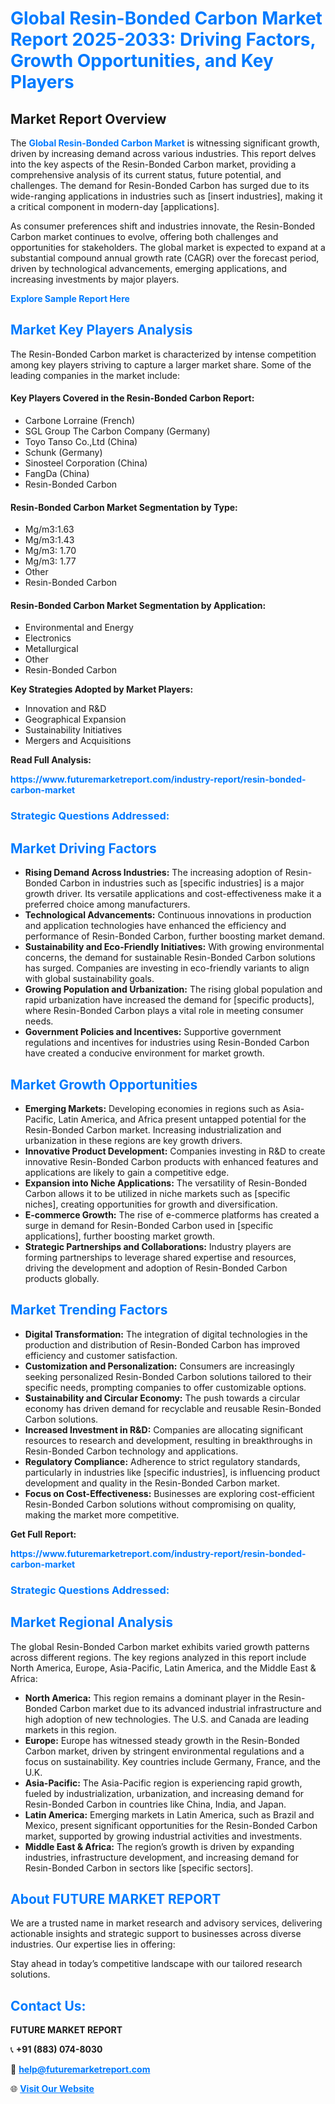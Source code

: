 <h1 style="color: #007BFF;">Global Resin-Bonded Carbon Market Report 2025-2033: Driving Factors, Growth Opportunities, and Key Players</h1>

<section id="overview">
<h2>Market Report Overview</h2>
<p>The <a href="https://www.futuremarketreport.com/industry-report/resin-bonded-carbon-market" style="color: #007BFF; text-decoration: none;"><strong>Global Resin-Bonded Carbon Market</strong></a> is witnessing significant growth, driven by increasing demand across various industries. This report delves into the key aspects of the Resin-Bonded Carbon market, providing a comprehensive analysis of its current status, future potential, and challenges. The demand for Resin-Bonded Carbon has surged due to its wide-ranging applications in industries such as [insert industries], making it a critical component in modern-day [applications].</p>
<p>As consumer preferences shift and industries innovate, the Resin-Bonded Carbon market continues to evolve, offering both challenges and opportunities for stakeholders. The global market is expected to expand at a substantial compound annual growth rate (CAGR) over the forecast period, driven by technological advancements, emerging applications, and increasing investments by major players.</p>
</section>

<section id="overview">
<p><a href="https://www.futuremarketreport.com/request-sample/reportId=107073" style="color: #007BFF; text-decoration: none;"><strong>Explore Sample Report Here</strong></a></p>
</section>

<section id="key-players">
<h2 style="color: #007BFF;">Market Key Players Analysis</h2>
<p>The Resin-Bonded Carbon market is characterized by intense competition among key players striving to capture a larger market share. Some of the leading companies in the market include:</p>
<h4>Key Players Covered in the Resin-Bonded Carbon Report:</h4>
<ul><li>Carbone Lorraine (French)</li><li>SGL Group The Carbon Company (Germany)</li><li>Toyo Tanso Co.,Ltd (China)</li><li>Schunk (Germany)</li><li>Sinosteel Corporation (China)</li><li>FangDa (China)</li><li>Resin-Bonded Carbon</li></ul>
<h4>Resin-Bonded Carbon Market Segmentation by Type:</h4>
<ul><li>Mg/m3:1.63</li><li>Mg/m3:1.43</li><li>Mg/m3: 1.70</li><li>Mg/m3: 1.77</li><li>Other</li><li>Resin-Bonded Carbon</li></ul>

<h4>Resin-Bonded Carbon Market Segmentation by Application:</h4>
<ul><li>Environmental and Energy</li><li>Electronics</li><li>Metallurgical</li><li>Other</li><li>Resin-Bonded Carbon</li></ul>
<p><strong>Key Strategies Adopted by Market Players:</strong></p>
<ul>
<li>Innovation and R&D</li>
<li>Geographical Expansion</li>
<li>Sustainability Initiatives</li>
<li>Mergers and Acquisitions</li>
</ul>
</section>

<section>
<p><strong>Read Full Analysis: </strong></p><a href="https://www.futuremarketreport.com/industry-report/resin-bonded-carbon-market" style="color: #007BFF; text-decoration: none;"><strong>https://www.futuremarketreport.com/industry-report/resin-bonded-carbon-market</strong></a>
<h3 style="color: #007BFF;">Strategic Questions Addressed:</h3>
</section>

<section id="driving-factors">
<h2 style="color: #007BFF;">Market Driving Factors</h2>
<ul>
<li><strong>Rising Demand Across Industries:</strong> The increasing adoption of Resin-Bonded Carbon in industries such as [specific industries] is a major growth driver. Its versatile applications and cost-effectiveness make it a preferred choice among manufacturers.</li>
<li><strong>Technological Advancements:</strong> Continuous innovations in production and application technologies have enhanced the efficiency and performance of Resin-Bonded Carbon, further boosting market demand.</li>
<li><strong>Sustainability and Eco-Friendly Initiatives:</strong> With growing environmental concerns, the demand for sustainable Resin-Bonded Carbon solutions has surged. Companies are investing in eco-friendly variants to align with global sustainability goals.</li>
<li><strong>Growing Population and Urbanization:</strong> The rising global population and rapid urbanization have increased the demand for [specific products], where Resin-Bonded Carbon plays a vital role in meeting consumer needs.</li>
<li><strong>Government Policies and Incentives:</strong> Supportive government regulations and incentives for industries using Resin-Bonded Carbon have created a conducive environment for market growth.</li>
</ul>
</section>

<section id="growth-opportunities">
<h2 style="color: #007BFF;">Market Growth Opportunities</h2>
<ul>
<li><strong>Emerging Markets:</strong> Developing economies in regions such as Asia-Pacific, Latin America, and Africa present untapped potential for the Resin-Bonded Carbon market. Increasing industrialization and urbanization in these regions are key growth drivers.</li>
<li><strong>Innovative Product Development:</strong> Companies investing in R&D to create innovative Resin-Bonded Carbon products with enhanced features and applications are likely to gain a competitive edge.</li>
<li><strong>Expansion into Niche Applications:</strong> The versatility of Resin-Bonded Carbon allows it to be utilized in niche markets such as [specific niches], creating opportunities for growth and diversification.</li>
<li><strong>E-commerce Growth:</strong> The rise of e-commerce platforms has created a surge in demand for Resin-Bonded Carbon used in [specific applications], further boosting market growth.</li>
<li><strong>Strategic Partnerships and Collaborations:</strong> Industry players are forming partnerships to leverage shared expertise and resources, driving the development and adoption of Resin-Bonded Carbon products globally.</li>
</ul>
</section>

<section id="trending-factors">
<h2 style="color: #007BFF;">Market Trending Factors</h2>
<ul>
<li><strong>Digital Transformation:</strong> The integration of digital technologies in the production and distribution of Resin-Bonded Carbon has improved efficiency and customer satisfaction.</li>
<li><strong>Customization and Personalization:</strong> Consumers are increasingly seeking personalized Resin-Bonded Carbon solutions tailored to their specific needs, prompting companies to offer customizable options.</li>
<li><strong>Sustainability and Circular Economy:</strong> The push towards a circular economy has driven demand for recyclable and reusable Resin-Bonded Carbon solutions.</li>
<li><strong>Increased Investment in R&D:</strong> Companies are allocating significant resources to research and development, resulting in breakthroughs in Resin-Bonded Carbon technology and applications.</li>
<li><strong>Regulatory Compliance:</strong> Adherence to strict regulatory standards, particularly in industries like [specific industries], is influencing product development and quality in the Resin-Bonded Carbon market.</li>
<li><strong>Focus on Cost-Effectiveness:</strong> Businesses are exploring cost-efficient Resin-Bonded Carbon solutions without compromising on quality, making the market more competitive.</li>
</ul>
</section>

<section>
<p><strong>Get Full Report: </strong></p><a href="https://www.futuremarketreport.com/industry-report/resin-bonded-carbon-market" style="color: #007BFF; text-decoration: none;"><strong>https://www.futuremarketreport.com/industry-report/resin-bonded-carbon-market</strong></a>
<h3 style="color: #007BFF;">Strategic Questions Addressed:</h3>
</section>


<section id="regional-analysis">
<h2 style="color: #007BFF;">Market Regional Analysis</h2>
<p>The global Resin-Bonded Carbon market exhibits varied growth patterns across different regions. The key regions analyzed in this report include North America, Europe, Asia-Pacific, Latin America, and the Middle East & Africa:</p>
<ul>
<li><strong>North America:</strong> This region remains a dominant player in the Resin-Bonded Carbon market due to its advanced industrial infrastructure and high adoption of new technologies. The U.S. and Canada are leading markets in this region.</li>
<li><strong>Europe:</strong> Europe has witnessed steady growth in the Resin-Bonded Carbon market, driven by stringent environmental regulations and a focus on sustainability. Key countries include Germany, France, and the U.K.</li>
<li><strong>Asia-Pacific:</strong> The Asia-Pacific region is experiencing rapid growth, fueled by industrialization, urbanization, and increasing demand for Resin-Bonded Carbon in countries like China, India, and Japan.</li>
<li><strong>Latin America:</strong> Emerging markets in Latin America, such as Brazil and Mexico, present significant opportunities for the Resin-Bonded Carbon market, supported by growing industrial activities and investments.</li>
<li><strong>Middle East & Africa:</strong> The region’s growth is driven by expanding industries, infrastructure development, and increasing demand for Resin-Bonded Carbon in sectors like [specific sectors].</li>
</ul>
</section>

<footer>
<h2 style="color: #007BFF;">About FUTURE MARKET REPORT</h2>
<p>We are a trusted name in market research and advisory services, delivering actionable insights and strategic support to businesses across diverse industries. Our expertise lies in offering:</p>

<p>Stay ahead in today’s competitive landscape with our tailored research solutions.</p>

<h2 style="color: #007BFF;">Contact Us:</h2>
<p><strong>FUTURE MARKET REPORT</strong></p>
<p>📞 <strong>+91 (883) 074-8030</strong></p>
<p>📧 <strong><a href="mailto:help@futuremarketreport.com" style="color: #007BFF;">help@futuremarketreport.com</a></strong></p>
<p>🌐 <strong><a href="https://www.futuremarketreport.com/" style="color: #007BFF;">Visit Our Website</a></strong></p>
</footer>